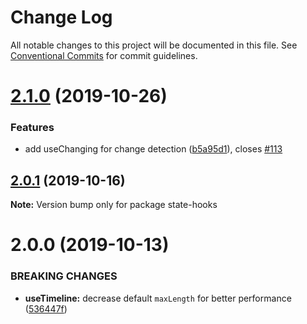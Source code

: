 # Change Log

All notable changes to this project will be documented in this file.
See [Conventional Commits](https://conventionalcommits.org) for commit guidelines.

# [2.1.0](https://github.com/kripod/react-hooks/compare/state-hooks@2.0.1...state-hooks@2.1.0) (2019-10-26)

### Features

- add useChanging for change detection ([b5a95d1](https://github.com/kripod/react-hooks/commit/b5a95d19e0603fa8dc63be01a2a937af99b9bd32)), closes [#113](https://github.com/kripod/react-hooks/issues/113)

## [2.0.1](https://github.com/kripod/react-hooks/compare/state-hooks@2.0.0...state-hooks@2.0.1) (2019-10-16)

**Note:** Version bump only for package state-hooks

# 2.0.0 (2019-10-13)

### BREAKING CHANGES

- **useTimeline:** decrease default `maxLength` for better performance ([536447f](https://github.com/kripod/react-hooks/commit/536447f82036919ec3f89c50fb3dab2d885736d3))
